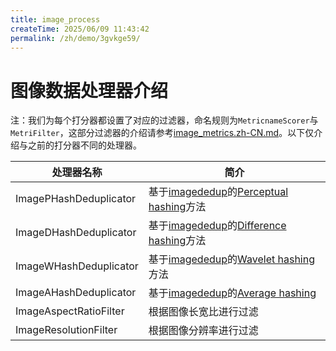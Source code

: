 ```yaml
---
title: image_process
createTime: 2025/06/09 11:43:42
permalink: /zh/demo/3gvkge59/
---
```



# 图像数据处理器介绍
注：我们为每个打分器都设置了对应的过滤器，命名规则为```MetricnameScorer```与```MetriFilter```，这部分过滤器的介绍请参考[image_metrics.zh-CN.md](./image_metrics.zh-CN.md)。以下仅介绍与之前的打分器不同的处理器。


|处理器名称|简介|
|---|---|
|ImagePHashDeduplicator|基于[imagededup](https://github.com/idealo/imagededup)的[Perceptual hashing](https://www.hackerfactor.com/blog/index.php?/archives/432-Looks-Like-It.html)方法|
|ImageDHashDeduplicator|基于[imagededup](https://github.com/idealo/imagededup)的[Difference hashing](https://www.hackerfactor.com/blog/index.php?/archives/529-Kind-of-Like-That.html)方法|
|ImageWHashDeduplicator|基于[imagededup](https://github.com/idealo/imagededup)的[Wavelet hashing](https://fullstackml.com/wavelet-image-hash-in-python-3504fdd282b5)方法|
|ImageAHashDeduplicator|基于[imagededup](https://github.com/idealo/imagededup)的[Average hashing](https://www.hackerfactor.com/blog/index.php?/archives/432-Looks-Like-It.html)|
|ImageAspectRatioFilter|根据图像长宽比进行过滤|
|ImageResolutionFilter|根据图像分辨率进行过滤|